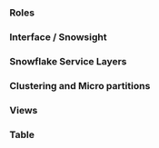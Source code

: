 ### Roles

### Interface / Snowsight

### Snowflake Service Layers

### Clustering and Micro partitions

### Views

### Table
